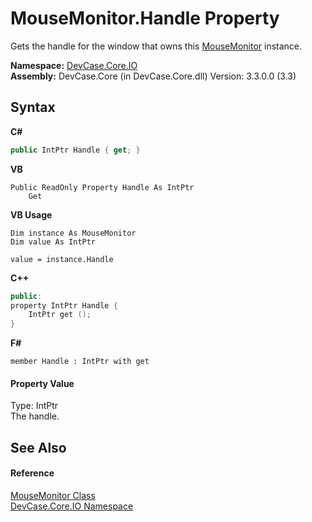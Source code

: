 # MouseMonitor.Handle Property 
 

Gets the handle for the window that owns this <a href="T_DevCase_Core_IO_MouseMonitor">MouseMonitor</a> instance.

**Namespace:**&nbsp;<a href="N_DevCase_Core_IO">DevCase.Core.IO</a><br />**Assembly:**&nbsp;DevCase.Core (in DevCase.Core.dll) Version: 3.3.0.0 (3.3)

## Syntax

**C#**<br />
``` C#
public IntPtr Handle { get; }
```

**VB**<br />
``` VB
Public ReadOnly Property Handle As IntPtr
	Get
```

**VB Usage**<br />
``` VB Usage
Dim instance As MouseMonitor
Dim value As IntPtr

value = instance.Handle

```

**C++**<br />
``` C++
public:
property IntPtr Handle {
	IntPtr get ();
}
```

**F#**<br />
``` F#
member Handle : IntPtr with get

```


#### Property Value
Type: IntPtr<br />The handle.

## See Also


#### Reference
<a href="T_DevCase_Core_IO_MouseMonitor">MouseMonitor Class</a><br /><a href="N_DevCase_Core_IO">DevCase.Core.IO Namespace</a><br />